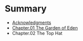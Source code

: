 # Summary

* [Acknowledgments](README.md)
* [Chapter.01 The Garden of Eden](chapter1.md)
* Chapter.02 The Top Hat

